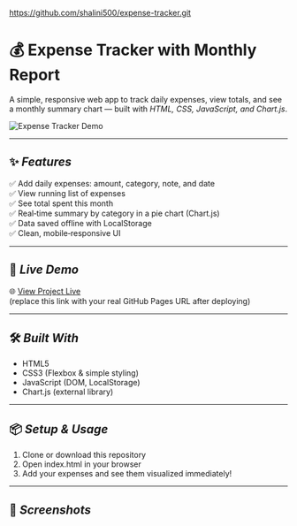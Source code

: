https://github.com/shalini500/expense-tracker.git

# 💰 Expense Tracker with Monthly Report

A simple, responsive web app to track daily expenses, view totals, and see a monthly summary chart — built with *HTML, CSS, JavaScript, and Chart.js*.

![Expense Tracker Demo](screenshot.png) 

---

## ✨ *Features*
✅ Add daily expenses: amount, category, note, and date  
✅ View running list of expenses  
✅ See total spent this month  
✅ Real‑time summary by category in a pie chart (Chart.js)  
✅ Data saved offline with LocalStorage  
✅ Clean, mobile‑responsive UI

---

## 🚀 *Live Demo*
🌐 [View Project Live](https://github.com/shalini500/expense-tracker.git/)  
(replace this link with your real GitHub Pages URL after deploying)

---

## 🛠 *Built With*
- HTML5
- CSS3 (Flexbox & simple styling)
- JavaScript (DOM, LocalStorage)
- Chart.js (external library)

---

## 📦 *Setup & Usage*
1. Clone or download this repository  
2. Open index.html in your browser  
3. Add your expenses and see them visualized immediately!

---

## 📸 *Screenshots*
